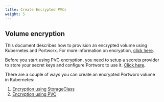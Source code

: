 ```yaml
---
title: Create Encrypted PVCs
weight: 5
---
```


## Volume encryption

This document describes how to provision an encrypted volume using Kubernetes and Portworx. For more information on encryption, [click here](/reference/cli/encrypted-volumes/).

Before you start using PVC encryption, you need to setup a secrets provider to store your secret keys and configure Portworx to use it. [Click here](/key-management/).

There are a couple of ways you can create an encrypted Portworx volume in Kubernetes:

1. [Encryption using StorageClass](/portworx-install-with-kubernetes/storage-operations/create-pvcs/storage-class-encryption)
2. [Encryption using PVC](/portworx-install-with-kubernetes/storage-operations/create-pvcs/pvc-encryption)
